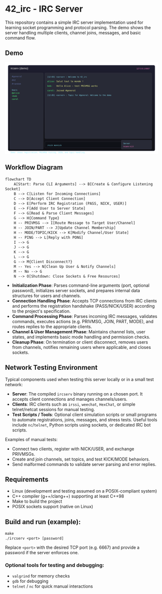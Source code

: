 # 42_irc - IRC Server

This repository contains a simple IRC server implementation used for learning socket programming and protocol parsing. The demo shows the server handling multiple clients, channel joins, messages, and basic command flow.

## Demo
![DEMO](./demo.svg)



## Workflow Diagram
```mermaid
flowchart TD
    A[Start: Parse CLI Arguments] --> B[Create & Configure Listening Socket]
    B --> C[Listen for Incoming Connections]
    C --> D[Accept Client Connection]
    D --> E[Perform IRC Registration (PASS, NICK, USER)]
    E --> F[Add User to Server State]
    F --> G[Read & Parse Client Messages]
    G --> H{Command Type}
    H -- PRIVMSG --> I[Route Message to Target User/Channel]
    H -- JOIN/PART --> J[Update Channel Membership]
    H -- MODE/TOPIC/KICK --> K[Modify Channel/User State]
    H -- PING --> L[Reply with PONG]
    I --> G
    J --> G
    K --> G
    L --> G
    G --> M{Client Disconnect?}
    M -- Yes --> N[Clean Up User & Notify Channels]
    M -- No --> G
    N --> O[Shutdown: Close Sockets & Free Resources]
```

- **Initialization Phase**: Parses command-line arguments (port, optional password), initializes server sockets, and prepares internal data structures for users and channels.
- **Connection Handling Phase**: Accepts TCP connections from IRC clients and performs the registration handshake (PASS/NICK/USER) according to the project's specification.
- **Command Processing Phase**: Parses incoming IRC messages, validates commands, executes actions (e.g. PRIVMSG, JOIN, PART, MODE), and routes replies to the appropriate clients.
- **Channel & User Management Phase**: Maintains channel lists, user states, and implements basic mode handling and permission checks.
- **Cleanup Phase**: On termination or client disconnect, removes users from channels, notifies remaining users where applicable, and closes sockets.

## Network Testing Environment

Typical components used when testing this server locally or in a small test network:

- **Server**: The compiled `ircserv` binary running on a chosen port. It accepts client connections and manages channels/users.
- **Clients**: IRC clients such as `irssi`, `weechat`, `HexChat`, or simple telnet/netcat sessions for manual testing.
- **Test Scripts / Tools**: Optional client simulation scripts or small programs to automate registrations, joins, messages, and stress tests. Useful tools include `nc`/`telnet`, Python scripts using sockets, or dedicated IRC bot scripts.

Examples of manual tests:
- Connect two clients, register with NICK/USER, and exchange PRIVMSGs.
- Create and join channels, set topics, and test KICK/MODE behaviors.
- Send malformed commands to validate server parsing and error replies.

## Requirements

- Linux (development and testing assumed on a POSIX-compliant system)
- C++ compiler (g++/clang++) supporting at least C++98
- Make to build the project
- POSIX sockets support (native on Linux)

## Build and run (example):

   ```
   make
   ./ircserv <port> [password]
   ```
Replace `<port>` with the desired TCP port (e.g. 6667) and provide a password if the server enforces one.

### Optional tools for testing and debugging:
- `valgrind` for memory checks
- `gdb` for debugging
- `telnet` / `nc` for quick manual interactions
